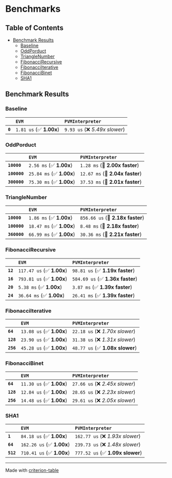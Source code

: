 # Benchmarks

## Table of Contents

- [Benchmark Results](#benchmark-results)
    - [Baseline](#baseline)
    - [OddPorduct](#oddporduct)
    - [TriangleNumber](#trianglenumber)
    - [FibonacciRecursive](#fibonaccirecursive)
    - [FibonacciIterative](#fibonacciiterative)
    - [FibonacciBinet](#fibonaccibinet)
    - [SHA1](#sha1)

## Benchmark Results

### Baseline

|         | `EVM`                   | `PVMInterpreter`                |
|:--------|:------------------------|:------------------------------- |
| **`0`** | `1.81 us` (✅ **1.00x**) | `9.93 us` (❌ *5.49x slower*)    |

### OddPorduct

|              | `EVM`                    | `PVMInterpreter`                 |
|:-------------|:-------------------------|:-------------------------------- |
| **`10000`**  | `2.56 ms` (✅ **1.00x**)  | `1.28 ms` (🚀 **2.00x faster**)   |
| **`100000`** | `25.84 ms` (✅ **1.00x**) | `12.67 ms` (🚀 **2.04x faster**)  |
| **`300000`** | `75.30 ms` (✅ **1.00x**) | `37.53 ms` (🚀 **2.01x faster**)  |

### TriangleNumber

|              | `EVM`                    | `PVMInterpreter`                  |
|:-------------|:-------------------------|:--------------------------------- |
| **`10000`**  | `1.86 ms` (✅ **1.00x**)  | `856.66 us` (🚀 **2.18x faster**)  |
| **`100000`** | `18.47 ms` (✅ **1.00x**) | `8.48 ms` (🚀 **2.18x faster**)    |
| **`360000`** | `66.99 ms` (✅ **1.00x**) | `30.36 ms` (🚀 **2.21x faster**)   |

### FibonacciRecursive

|          | `EVM`                     | `PVMInterpreter`                  |
|:---------|:--------------------------|:--------------------------------- |
| **`12`** | `117.47 us` (✅ **1.00x**) | `98.81 us` (✅ **1.19x faster**)   |
| **`16`** | `793.81 us` (✅ **1.00x**) | `584.69 us` (✅ **1.36x faster**)  |
| **`20`** | `5.38 ms` (✅ **1.00x**)   | `3.87 ms` (✅ **1.39x faster**)    |
| **`24`** | `36.64 ms` (✅ **1.00x**)  | `26.41 ms` (✅ **1.39x faster**)   |

### FibonacciIterative

|           | `EVM`                    | `PVMInterpreter`                 |
|:----------|:-------------------------|:-------------------------------- |
| **`64`**  | `13.08 us` (✅ **1.00x**) | `22.18 us` (❌ *1.70x slower*)    |
| **`128`** | `23.90 us` (✅ **1.00x**) | `31.38 us` (❌ *1.31x slower*)    |
| **`256`** | `45.28 us` (✅ **1.00x**) | `48.77 us` (✅ **1.08x slower**)  |

### FibonacciBinet

|           | `EVM`                    | `PVMInterpreter`                 |
|:----------|:-------------------------|:-------------------------------- |
| **`64`**  | `11.30 us` (✅ **1.00x**) | `27.66 us` (❌ *2.45x slower*)    |
| **`128`** | `12.84 us` (✅ **1.00x**) | `28.65 us` (❌ *2.23x slower*)    |
| **`256`** | `14.48 us` (✅ **1.00x**) | `29.61 us` (❌ *2.05x slower*)    |

### SHA1

|           | `EVM`                     | `PVMInterpreter`                  |
|:----------|:--------------------------|:--------------------------------- |
| **`1`**   | `84.18 us` (✅ **1.00x**)  | `162.77 us` (❌ *1.93x slower*)    |
| **`64`**  | `162.26 us` (✅ **1.00x**) | `239.73 us` (❌ *1.48x slower*)    |
| **`512`** | `710.41 us` (✅ **1.00x**) | `777.52 us` (✅ **1.09x slower**)  |

---
Made with [criterion-table](https://github.com/nu11ptr/criterion-table)

